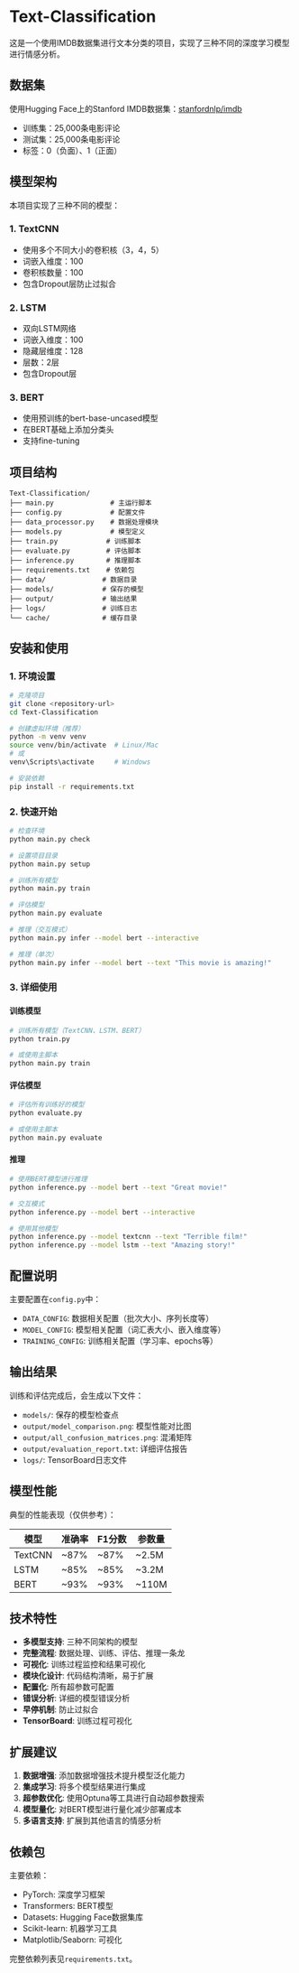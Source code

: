 # Text-Classification

这是一个使用IMDB数据集进行文本分类的项目，实现了三种不同的深度学习模型进行情感分析。

## 数据集

使用Hugging Face上的Stanford IMDB数据集：[stanfordnlp/imdb](https://huggingface.co/datasets/stanfordnlp/imdb)

- 训练集：25,000条电影评论
- 测试集：25,000条电影评论
- 标签：0（负面）、1（正面）

## 模型架构

本项目实现了三种不同的模型：

### 1. TextCNN
- 使用多个不同大小的卷积核（3，4，5）
- 词嵌入维度：100
- 卷积核数量：100
- 包含Dropout层防止过拟合

### 2. LSTM
- 双向LSTM网络
- 词嵌入维度：100
- 隐藏层维度：128
- 层数：2层
- 包含Dropout层

### 3. BERT
- 使用预训练的bert-base-uncased模型
- 在BERT基础上添加分类头
- 支持fine-tuning

## 项目结构

```
Text-Classification/
├── main.py              # 主运行脚本
├── config.py            # 配置文件
├── data_processor.py    # 数据处理模块
├── models.py            # 模型定义
├── train.py            # 训练脚本
├── evaluate.py         # 评估脚本
├── inference.py        # 推理脚本
├── requirements.txt    # 依赖包
├── data/              # 数据目录
├── models/            # 保存的模型
├── output/            # 输出结果
├── logs/              # 训练日志
└── cache/             # 缓存目录
```

## 安装和使用

### 1. 环境设置

```bash
# 克隆项目
git clone <repository-url>
cd Text-Classification

# 创建虚拟环境（推荐）
python -m venv venv
source venv/bin/activate  # Linux/Mac
# 或
venv\Scripts\activate     # Windows

# 安装依赖
pip install -r requirements.txt
```

### 2. 快速开始

```bash
# 检查环境
python main.py check

# 设置项目目录
python main.py setup

# 训练所有模型
python main.py train

# 评估模型
python main.py evaluate

# 推理（交互模式）
python main.py infer --model bert --interactive

# 推理（单次）
python main.py infer --model bert --text "This movie is amazing!"
```

### 3. 详细使用

#### 训练模型
```bash
# 训练所有模型（TextCNN、LSTM、BERT）
python train.py

# 或使用主脚本
python main.py train
```

#### 评估模型
```bash
# 评估所有训练好的模型
python evaluate.py

# 或使用主脚本
python main.py evaluate
```

#### 推理
```bash
# 使用BERT模型进行推理
python inference.py --model bert --text "Great movie!"

# 交互模式
python inference.py --model bert --interactive

# 使用其他模型
python inference.py --model textcnn --text "Terrible film!"
python inference.py --model lstm --text "Amazing story!"
```

## 配置说明

主要配置在`config.py`中：

- `DATA_CONFIG`: 数据相关配置（批次大小、序列长度等）
- `MODEL_CONFIG`: 模型相关配置（词汇表大小、嵌入维度等）
- `TRAINING_CONFIG`: 训练相关配置（学习率、epochs等）

## 输出结果

训练和评估完成后，会生成以下文件：

- `models/`: 保存的模型检查点
- `output/model_comparison.png`: 模型性能对比图
- `output/all_confusion_matrices.png`: 混淆矩阵
- `output/evaluation_report.txt`: 详细评估报告
- `logs/`: TensorBoard日志文件

## 模型性能

典型的性能表现（仅供参考）：

| 模型 | 准确率 | F1分数 | 参数量 |
|------|--------|--------|--------|
| TextCNN | ~87% | ~87% | ~2.5M |
| LSTM | ~85% | ~85% | ~3.2M |
| BERT | ~93% | ~93% | ~110M |

## 技术特性

- **多模型支持**: 三种不同架构的模型
- **完整流程**: 数据处理、训练、评估、推理一条龙
- **可视化**: 训练过程监控和结果可视化
- **模块化设计**: 代码结构清晰，易于扩展
- **配置化**: 所有超参数可配置
- **错误分析**: 详细的模型错误分析
- **早停机制**: 防止过拟合
- **TensorBoard**: 训练过程可视化

## 扩展建议

1. **数据增强**: 添加数据增强技术提升模型泛化能力
2. **集成学习**: 将多个模型结果进行集成
3. **超参数优化**: 使用Optuna等工具进行自动超参数搜索
4. **模型量化**: 对BERT模型进行量化减少部署成本
5. **多语言支持**: 扩展到其他语言的情感分析

## 依赖包

主要依赖：
- PyTorch: 深度学习框架
- Transformers: BERT模型
- Datasets: Hugging Face数据集库
- Scikit-learn: 机器学习工具
- Matplotlib/Seaborn: 可视化

完整依赖列表见`requirements.txt`。


